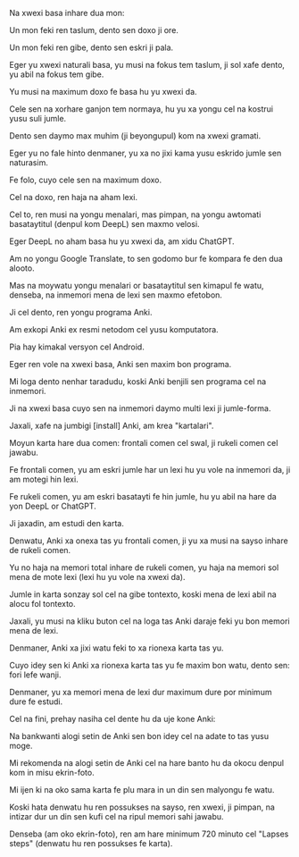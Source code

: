 Na xwexi basa inhare dua mon:

Un mon feki ren taslum, dento sen doxo ji ore.

Un mon feki ren gibe, dento sen eskri ji pala.

Eger yu xwexi naturali basa, yu musi na fokus tem taslum, ji sol xafe dento, yu abil na fokus tem gibe.

Yu musi na maximum doxo fe basa hu yu xwexi da. 

Cele sen na xorhare ganjon tem normaya, hu yu xa yongu cel na kostrui yusu suli jumle.

Dento sen daymo max muhim (ji beyongupul) kom na xwexi gramati.

Eger yu no fale hinto denmaner, yu xa no jixi kama yusu eskrido jumle sen naturasim.

Fe folo, cuyo cele sen na maximum doxo.

Cel na doxo, ren haja na aham lexi.

Cel to, ren musi na yongu menalari, mas pimpan, na yongu awtomati basataytitul (denpul kom DeepL) sen maxmo velosi.

Eger DeepL no aham basa hu yu xwexi da, am xidu ChatGPT.

Am no yongu Google Translate, to sen godomo bur fe kompara fe den dua alooto.

Mas na moywatu yongu menalari or basataytitul sen kimapul fe watu, denseba, na inmemori mena de lexi sen maxmo efetobon.

Ji cel dento, ren yongu programa Anki.

Am exkopi Anki ex resmi netodom cel yusu komputatora.

Pia hay kimakal versyon cel Android.

Eger ren vole na xwexi basa, Anki sen maxim bon programa.

Mi loga dento nenhar taradudu, koski Anki benjili sen programa cel na inmemori.

Ji na xwexi basa cuyo sen na inmemori daymo multi lexi ji jumle-forma.  

Jaxali, xafe na jumbigi [install] Anki, am krea "kartalari".

Moyun karta hare dua comen: frontali comen cel swal, ji rukeli comen cel jawabu.

Fe frontali comen, yu am eskri jumle har un lexi hu yu vole na inmemori da, ji am motegi hin lexi.

Fe rukeli comen, yu am eskri basatayti fe hin jumle, hu yu abil na hare da yon DeepL or ChatGPT.

Ji jaxadin, am estudi den karta.

Denwatu, Anki xa onexa tas yu frontali comen, ji yu xa musi na sayso inhare de rukeli comen.

Yu no haja na memori total inhare de rukeli comen, yu haja na memori sol mena de mote lexi (lexi hu yu vole na xwexi da).

Jumle in karta sonzay sol cel na gibe tontexto, koski mena de lexi abil na alocu fol tontexto.

Jaxali, yu musi na kliku buton cel na loga tas Anki daraje feki yu bon memori mena de lexi. 

Denmaner, Anki xa jixi watu feki to xa rionexa karta tas yu.

Cuyo idey sen ki Anki xa rionexa karta tas yu fe maxim bon watu, dento sen: fori lefe wanji. 

Denmaner, yu xa memori mena de lexi dur maximum dure por minimum dure fe estudi.

Cel na fini, prehay nasiha cel dente hu da uje kone Anki:

Na bankwanti alogi setin de Anki sen bon idey cel na adate to tas yusu moge.

Mi rekomenda na alogi setin de Anki cel na hare banto hu da okocu denpul kom in misu ekrin-foto.

Mi ijen ki na oko sama karta fe plu mara in un din sen malyongu fe watu.

Koski hata denwatu hu ren possukses na sayso, ren xwexi, ji pimpan, na intizar dur un din sen kufi cel na ripul memori sahi jawabu.  

Denseba (am oko ekrin-foto), ren am hare minimum 720 minuto cel "Lapses steps" (denwatu hu ren possukses fe karta).